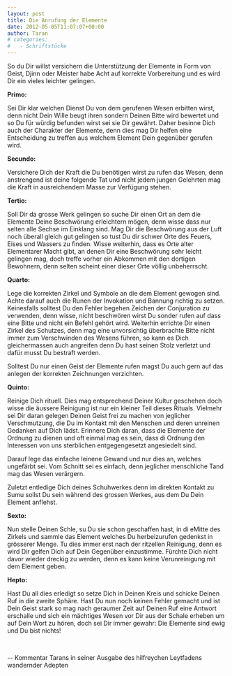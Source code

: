 ```yaml
---
layout: post
title: Die Anrufung der Elemente
date: 2012-05-05T11:07:07+00:00
author: Taran
# categories:
#   - Schriftstücke
---
```


So du Dir willst versichern die Unterstützung der Elemente in Form von Geist, Djinn oder Meister habe Acht auf korrekte Vorbereitung und es wird Dir ein vieles leichter gelingen.<!--more-->

**Primo:**

Sei Dir klar welchen Dienst Du von dem gerufenen Wesen erbitten wirst, denn nicht Dein Wille beugt ihren sondern Deinen Bitte wird bewertet und so Du für würdig befunden wirst sei sie Dir gewährt. Daher besinne Dich auch der Charakter der Elemente, denn dies mag Dir helfen eine Entscheidung zu treffen aus welchem Element Dein gegenüber gerufen wird.

**Secundo:**

Versichere Dich der Kraft die Du benötigen wirst zu rufen das Wesen, denn anstrengend ist deine folgende Tat und nicht jedem jungen Gelehrten mag die Kraft in ausreichendem Masse zur Verfügung stehen.

**Tertio:**

Soll Dir da grosse Werk gelingen so suche Dir einen Ort an dem die Elemente Deine Beschwörung erleichtern mögen, denn wisse dass nur selten alle Sechse im Einklang sind. Mag Dir die Beschwörung aus der Luft noch überall gleich gut gelingen so tust Du dir schwer Orte des Feuers, Eises und Wassers zu finden. Wisse weiterhin, dass es Orte alter Elementarer Macht gibt, an denen Dir eine Beschwörung sehr leicht gelingen mag, doch treffe vorher ein Abkommen mit den dortigen Bewohnern, denn selten scheint einer dieser Orte völlig unbeherrscht.

**Quarto:**

Lege die korrekten Zirkel und Symbole an die dem Element gewogen sind. Achte darauf auch die Runen der Invokation und Bannung richtig zu setzen. Keinesfalls solltest Du den Fehler begehen Zeichen der Conjuration zu verwenden, denn wisse, nicht beschwören wirst Du sonder rufen auf dass eine Bitte und nicht ein Befehl gehört wird. Weiterhin errichte Dir einen Zirkel des Schutzes, denn mag eine unvorsichtig überbrachte Bitte nicht immer zum Verschwinden des Wesens führen, so kann es Dich gleichermassen auch angreifen denn Du hast seinen Stolz verletzt und dafür musst Du bestraft werden.

Solltest Du nur einen Geist der Elemente rufen magst Du auch gern auf das anlegen der korrekten Zeichnungen verzichten.

**Quinto:**

Reinige Dich rituell. Dies mag entsprechend Deiner Kultur geschehen doch wisse die äussere Reinigung ist nur ein kleiner Teil dieses Rituals. Vielmehr sei Dir daran gelegen Deinen Geist frei zu machen von jeglicher Verschmutzung, die Du im Kontakt mit den Menschen und deren unreinen Gedanken auf Dich lädst. Erinnere Dich daran, dass die Elemente der Ordnung zu dienen und oft einmal mag es sein, dass di Ordnung den Interessen von uns sterblichen entgegengesetzt angesiedelt sind.

Darauf lege das einfache leinene Gewand und nur dies an, welches ungefärbt sei. Vom Schnitt sei es einfach, denn jeglicher menschliche Tand mag das Wesen verärgern.

Zuletzt entledige Dich deines Schuhwerkes denn im direkten Kontakt zu Sumu sollst Du sein während des grossen Werkes, aus dem Du Dein Element anflehst.

**Sexto:**

Nun stelle Deinen Schle, su Du sie schon geschaffen hast, in di eMitte des Zirkels und sammle das Element welches Du herbeizurufen gedenkst in grösserer Menge. Tu dies immer erst nach der ritzellen Reinigung, denn es wird Dir gelfen Dich auf Dein Gegenüber einzustimme. Fürchte Dich nicht davor wieder dreckig zu werden, denn es kann keine Verunreinigung mit dem Element geben.

**Hepto:**

Hast Du all dies erledigt so setze Dich in Deinen Kreis und schicke Deinen Ruf in die zweite Sphäre. Hast Du nun noch keinen Fehler gemacht und ist Dein Geist stark so mag nach geraumer Zeit auf Deinen Ruf eine Antwort erschalle und sich ein mächtiges Wesen vor Dir aus der Schale erheben um auf Dein Wort zu hören, doch sei Dir immer gewahr: Die Elemente sind ewig und Du bist nichts!

&nbsp;

-- Kommentar Tarans in seiner Ausgabe des hilfreychen Leytfadens wandernder Adepten
